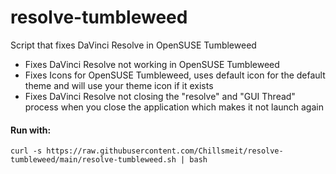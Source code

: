 # resolve-tumbleweed
Script that fixes DaVinci Resolve in OpenSUSE Tumbleweed

- Fixes DaVinci Resolve not working in OpenSUSE Tumbleweed
- Fixes Icons for OpenSUSE Tumbleweed, uses default icon for the default theme and will use your theme icon if it exists
- Fixes DaVinci Resolve not closing the "resolve" and "GUI Thread" process when you close the application which makes it not launch again
#### Run with:
```
curl -s https://raw.githubusercontent.com/Chillsmeit/resolve-tumbleweed/main/resolve-tumbleweed.sh | bash
```
